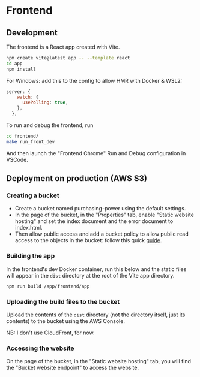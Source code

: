 # Frontend
## Development

The frontend is a React app created with Vite.
```bash
npm create vite@latest app -- --template react
cd app
npm install
```

For Windows: add this to the config to allow HMR with Docker & WSL2:
```js
server: {
    watch: {
      usePolling: true,
    },
  },
```

To run and debug the frontend, run
```bash
cd frontend/
make run_front_dev
```

And then launch the "Frontend Chrome" Run and Debug configuration in VSCode.


## Deployment on production (AWS S3)
### Creating a bucket

- Create a bucket named purchasing-power using the default settings.
- In the page of the bucket, in the "Properties" tab, enable "Static website hosting" and set the index document and the error document to index.html.
- Then allow public access and add a bucket policy to allow public read access to the objects in the bucket: follow this quick [guide](https://docs.aws.amazon.com/AmazonS3/latest/userguide/WebsiteAccessPermissionsReqd.html#bucket-policy-static-site).


### Building the app

In the frontend's dev Docker container, run this below and the static files will appear in the `dist` directory at the root of the Vite app directory.
```bash
npm run build /app/frontend/app
```


### Uploading the build files to the bucket

Upload the contents of the `dist` directory (not the directory itself, just its contents) to the bucket using the AWS Console.

NB: I don't use CloudFront, for now.


### Accessing the website

On the page of the bucket, in the "Static website hosting" tab, you will find the "Bucket website endpoint" to access the website.
